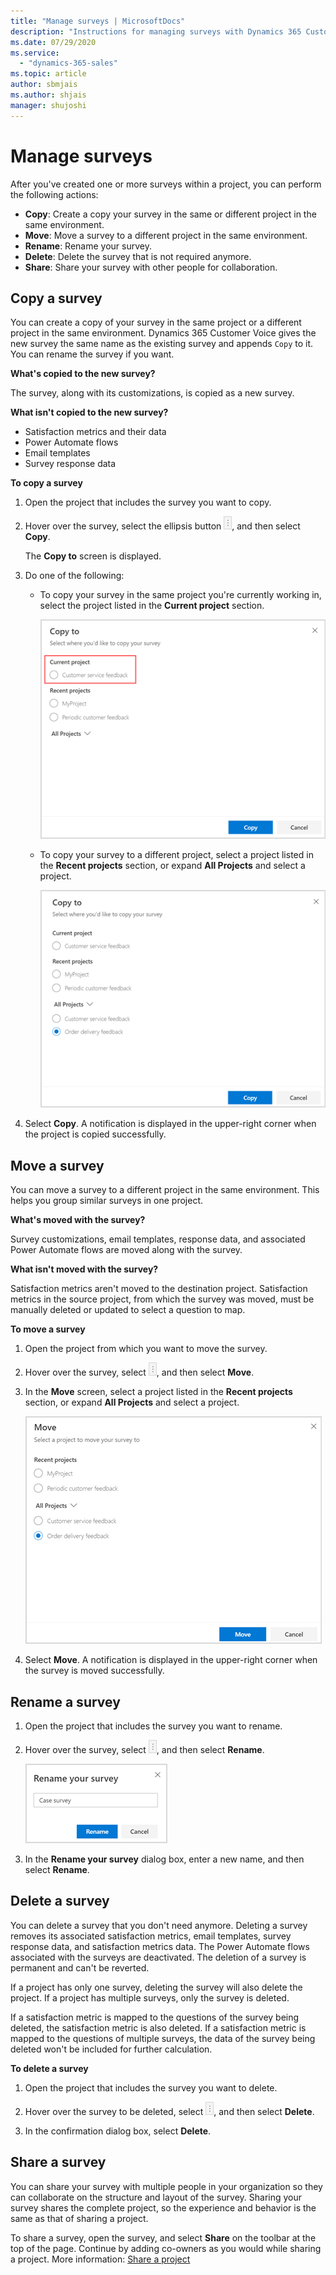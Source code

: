 ```yaml
---
title: "Manage surveys | MicrosoftDocs"
description: "Instructions for managing surveys with Dynamics 365 Customer Voice"
ms.date: 07/29/2020
ms.service:
  - "dynamics-365-sales"
ms.topic: article
author: sbmjais
ms.author: shjais
manager: shujoshi
---
```


# Manage surveys

After you've created one or more surveys within a project, you can perform the following actions:

- **Copy**: Create a copy your survey in the same or different project in the same environment.
- **Move**: Move a survey to a different project in the same environment.
- **Rename**: Rename your survey.
- **Delete**: Delete the survey that is not required anymore.
- **Share**: Share your survey with other people for collaboration.

## Copy a survey

You can create a copy of your survey in the same project or a different project in the same environment. Dynamics 365 Customer Voice gives the new survey the same name as the existing survey and appends `Copy` to it. You can rename the survey if you want.

**What's copied to the new survey?**

The survey, along with its customizations, is copied as a new survey. 

**What isn't copied to the new survey?**

- Satisfaction metrics and their data
- Power Automate flows
- Email templates
- Survey response data

**To copy a survey**

1. Open the project that includes the survey you want to copy.

2. Hover over the survey, select the ellipsis button ![Survey options](media/project-options.png "Survey options"), and then select **Copy**.

    The **Copy to** screen is displayed.

3. Do one of the following:

   - To copy your survey in the same project you're currently working in, select the project listed in the **Current project** section.

     ![Copy your survey in the same project](media/copy-survey-current.png "Copy your survey in the same project")

   - To copy your survey to a different project, select a project listed in the **Recent projects** section, or expand **All Projects** and select a project.

     ![Copy your survey to a different project](media/copy-survey-other.png "Copy your survey to a different project")

4. Select **Copy**. A notification is displayed in the upper-right corner when the project is copied successfully.

## Move a survey

You can move a survey to a different project in the same environment. This helps you group similar surveys in one project.

**What's moved with the survey?**

Survey customizations, email templates, response data, and associated Power Automate flows are moved along with the survey. 

**What isn't moved with the survey?**

Satisfaction metrics aren't moved to the destination project. Satisfaction metrics in the source project, from which the survey was moved, must be manually deleted or updated to select a question to map.

**To move a survey**

1. Open the project from which you want to move the survey.

2. Hover over the survey, select ![Survey options](media/project-options.png "Survey options"), and then select **Move**.

3. In the **Move** screen, select a project listed in the **Recent projects** section, or expand **All Projects** and select a project.

    ![Move your survey to a different project](media/move-survey.png "Move your survey to a different project")

4. Select **Move**. A notification is displayed in the upper-right corner when the survey is moved successfully.

## Rename a survey

1. Open the project that includes the survey you want to rename.

2. Hover over the survey, select ![Survey options](media/project-options.png "Survey options"), and then select **Rename**.

    ![Rename your survey](media/rename-survey.png "Rename your survey")

3. In the **Rename your survey** dialog box, enter a new name, and then select **Rename**.

## Delete a survey

You can delete a survey that you don't need anymore. Deleting a survey removes its associated satisfaction metrics, email templates, survey response data, and satisfaction metrics data. The Power Automate flows associated with the surveys are deactivated. The deletion of a survey is permanent and can't be reverted.

If a project has only one survey, deleting the survey will also delete the project. If a project has multiple surveys, only the survey is deleted.

If a satisfaction metric is mapped to the questions of the survey being deleted, the satisfaction metric is also deleted. If a satisfaction metric is mapped to the questions of multiple surveys, the data of the survey being deleted won't be included for further calculation.

**To delete a survey**

1. Open the project that includes the survey you want to delete.

2. Hover over the survey to be deleted, select ![Survey options](media/project-options.png "Survey options"), and then select **Delete**.

3. In the confirmation dialog box, select **Delete**.

## Share a survey

You can share your survey with multiple people in your organization so they can collaborate on the structure and layout of the survey. Sharing your survey shares the complete project, so the experience and behavior is the same as that of sharing a project.

To share a survey, open the survey, and select **Share** on the toolbar at the top of the page. Continue by adding co-owners as you would while sharing a project. More information: [Share a project](manage-projects.md#share-a-project)
